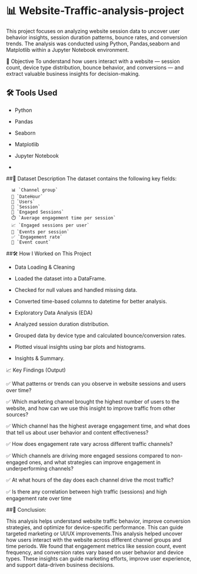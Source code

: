 # 📊 Website-Traffic-analysis-project

This project focuses on analyzing website session data to uncover user behavior insights, session duration patterns, bounce rates, and conversion trends. The analysis was conducted using Python, Pandas,seaborn and Matplotlib within a Jupyter Notebook environment.


🧠 Objective
To understand how users interact with a website — session count, device type distribution, bounce behavior, and conversions — and extract valuable business insights for decision-making.


## 🛠️ Tools Used

- Python  
- Pandas  
- Seaborn  
- Matplotlib  
- Jupyter Notebook

- 
##📁 Dataset Description
The dataset contains the following key fields:

      📊 `Channel group`  
      📅 `DateHour`  
      👤 `Users`  
      🔄 `Session`  
      🤝 `Engaged Sessions`  
      ⏱️ `Average engagement time per session`  
      📈 `Engaged sessions per user`  
      🎯 `Events per session`  
      ✅ `Engagement rate`   
      🔢 `Event count`

##🛠️ How I Worked on This Project

  - Data Loading & Cleaning 
  
  - Loaded the dataset into a DataFrame. 
  
  - Checked for null values and handled missing data. 
  
  - Converted time-based columns to datetime for better analysis. 
  
  - Exploratory Data Analysis (EDA) 
  
  - Analyzed session duration distribution. 
  
  - Grouped data by device type and calculated bounce/conversion rates. 
  
  - Plotted visual insights using bar plots and histograms. 
  
  - Insights & Summary. 


📈 Key Findings (Output)

  ✅ What patterns or trends can you observe in website sessions and users over time?
  
  ✅ Which marketing channel brought the highest number of users to the website, and how can we use this insight to improve traffic from other sources?
  
  ✅ Which channel has the highest average engagement time, and what does that tell us about user behavior and content effectiveness?
  
  ✅ How does engagement rate vary across different traffic channels?
  
  ✅ Which channels are driving more engaged sessions compared to non-engaged ones, and what strategies can improve engagement in underperforming channels?
  
  ✅  At what hours of the day does each channel drive the most traffic?
  
  ✅ Is there any correlation between high traffic (sessions) and high engagement rate over time
  


##📌 Conclusion:

This analysis helps understand website traffic behavior, improve conversion strategies, and optimize for device-specific performance. This can guide targeted marketing or UI/UX improvements.This analysis helped uncover how users interact with the website across different channel groups and time periods.
We found that engagement metrics like session count, event frequency, and conversion rates vary based on user behavior and device types.
These insights can guide marketing efforts, improve user experience, and support data-driven business decisions.

